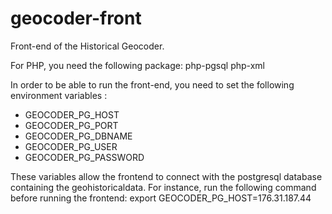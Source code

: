# geocoder-front
Front-end of the Historical Geocoder.

For PHP, you need the following package: php-pgsql php-xml

In order to be able to run the front-end, you need to set the following environment variables :
- GEOCODER_PG_HOST
- GEOCODER_PG_PORT
- GEOCODER_PG_DBNAME
- GEOCODER_PG_USER
- GEOCODER_PG_PASSWORD

These variables allow the frontend to connect with the postgresql database containing the geohistoricaldata.
For instance, run the following command before running the frontend:
export GEOCODER_PG_HOST=176.31.187.44

